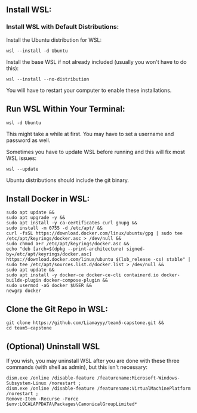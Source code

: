 ## Install WSL:

### Install WSL with Default Distributions:

Install the Ubuntu distribution for WSL:

```
wsl --install -d Ubuntu
```

Install the base WSL if not already included (usually you won't have to do this):

```
wsl --install --no-distribution
```

You will have to restart your computer to enable these installations.

## Run WSL Within Your Terminal:

```
wsl -d Ubuntu
```

This might take a while at first. You may have to set a username and password as well.

Sometimes you have to update WSL before running and this will fix most WSL issues:

```
wsl --update
```

Ubuntu distributions should include the git binary.

## Install Docker in WSL:

```
sudo apt update &&
sudo apt upgrade -y &&
sudo apt install -y ca-certificates curl gnupg &&
sudo install -m 0755 -d /etc/apt/ &&
curl -fsSL https://download.docker.com/linux/ubuntu/gpg | sudo tee /etc/apt/keyrings/docker.asc > /dev/null &&
sudo chmod a+r /etc/apt/keyrings/docker.asc &&
echo "deb [arch=$(dpkg --print-architecture) signed-by=/etc/apt/keyrings/docker.asc] https://download.docker.com/linux/ubuntu $(lsb_release -cs) stable" | sudo tee /etc/apt/sources.list.d/docker.list > /dev/null &&
sudo apt update &&
sudo apt install -y docker-ce docker-ce-cli containerd.io docker-buildx-plugin docker-compose-plugin &&
sudo usermod -aG docker $USER &&
newgrp docker
```

## Clone the Git Repo in WSL:
```
git clone https://github.com/Liamayyy/team5-capstone.git &&
cd team5-capstone
```

## (Optional) Uninstall WSL

If you wish, you may uninstall WSL after you are done with these three commands (with shell as admin), but this isn't necessary:

```
dism.exe /online /disable-feature /featurename:Microsoft-Windows-Subsystem-Linux /norestart ;
dism.exe /online /disable-feature /featurename:VirtualMachinePlatform /norestart ;
Remove-Item -Recurse -Force $env:LOCALAPPDATA\Packages\CanonicalGroupLimited*
```
